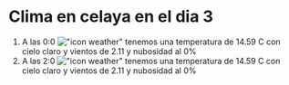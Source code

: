 # Clima en celaya en el dia 3

1. A las 0:0 !["icon weather"](http://openweathermap.org/img/w/01n.png) tenemos una temperatura de 14.59 C con cielo claro y  vientos de 2.11 y nubosidad al 0%
1. A las 2:0 !["icon weather"](http://openweathermap.org/img/w/01n.png) tenemos una temperatura de 14.59 C con cielo claro y  vientos de 2.11 y nubosidad al 0%
